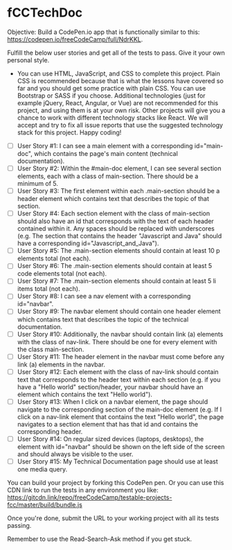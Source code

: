 # fCCTechDoc

Objective: Build a CodePen.io app that is functionally similar to this: https://codepen.io/freeCodeCamp/full/NdrKKL.

Fulfill the below user stories and get all of the tests to pass. Give it your own personal style.

- You can use HTML, JavaScript, and CSS to complete this project. Plain CSS is recommended because that is what the lessons have covered so far and you should get some practice with plain CSS. You can use Bootstrap or SASS if you choose. Additional technologies (just for example jQuery, React, Angular, or Vue) are not recommended for this project, and using them is at your own risk. Other projects will give you a chance to work with different technology stacks like React. We will accept and try to fix all issue reports that use the suggested technology stack for this project. Happy coding!

- [ ] User Story #1: I can see a main element with a corresponding id="main-doc", which contains the page's main content (technical documentation).
- [ ] User Story #2: Within the #main-doc element, I can see several section elements, each with a class of main-section. There should be a minimum of 5.
- [ ]    User Story #3: The first element within each .main-section should be a header element which contains text that describes the topic of that section.
- [ ]    User Story #4: Each section element with the class of main-section should also have an id that corresponds with the text of each header contained within it. Any spaces should be replaced with underscores (e.g. The section that contains the header "Javascript and Java" should have a corresponding id="Javascript_and_Java").
- [ ]   User Story #5: The .main-section elements should contain at least 10 p elements total (not each).
- [ ]   User Story #6: The .main-section elements should contain at least 5 code elements total (not each).
- [ ]    User Story #7: The .main-section elements should contain at least 5 li items total (not each).
- [ ]    User Story #8: I can see a nav element with a corresponding id="navbar".
- [ ]    User Story #9: The navbar element should contain one header element which contains text that describes the topic of the technical documentation.
- [ ]    User Story #10: Additionally, the navbar should contain link (a) elements with the class of nav-link. There should be one for every element with the class main-section.
- [ ]    User Story #11: The header element in the navbar must come before any link (a) elements in the navbar.
- [ ]    User Story #12: Each element with the class of nav-link should contain text that corresponds to the header text within each section (e.g. if you have a "Hello world" section/header, your navbar should have an element which contains the text "Hello world").
- [ ]    User Story #13: When I click on a navbar element, the page should navigate to the corresponding section of the main-doc element (e.g. If I click on a nav-link element that contains the text "Hello world", the page navigates to a section element that has that id and contains the corresponding header.
- [ ]    User Story #14: On regular sized devices (laptops, desktops), the element with id="navbar" should be shown on the left side of the screen and should always be visible to the user.
- [ ]    User Story #15: My Technical Documentation page should use at least one media query.

You can build your project by forking this CodePen pen. Or you can use this CDN link to run the tests in any environment you like: https://gitcdn.link/repo/freeCodeCamp/testable-projects-fcc/master/build/bundle.js

Once you're done, submit the URL to your working project with all its tests passing.

Remember to use the Read-Search-Ask method if you get stuck.
